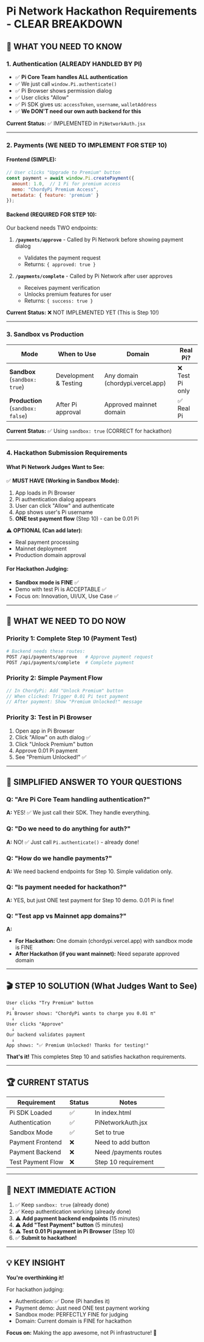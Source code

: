 # Pi Network Hackathon Requirements - CLEAR BREAKDOWN

## 🎯 WHAT YOU NEED TO KNOW

### 1. **Authentication (ALREADY HANDLED BY PI)**
- ✅ **Pi Core Team handles ALL authentication**
- ✅ We just call `window.Pi.authenticate()` 
- ✅ Pi Browser shows permission dialog
- ✅ User clicks "Allow"
- ✅ Pi SDK gives us: `accessToken`, `username`, `walletAddress`
- ✅ **We DON'T need our own auth backend for this**

**Current Status:** ✅ IMPLEMENTED in `PiNetworkAuth.jsx`

---

### 2. **Payments (WE NEED TO IMPLEMENT FOR STEP 10)**

#### Frontend (SIMPLE):
```javascript
// User clicks "Upgrade to Premium" button
const payment = await window.Pi.createPayment({
  amount: 1.0,  // 1 Pi for premium access
  memo: "ChordyPi Premium Access",
  metadata: { feature: 'premium' }
});
```

#### Backend (REQUIRED FOR STEP 10):
Our backend needs TWO endpoints:

1. **`/payments/approve`** - Called by Pi Network before showing payment dialog
   - Validates the payment request
   - Returns: `{ approved: true }`

2. **`/payments/complete`** - Called by Pi Network after user approves
   - Receives payment verification
   - Unlocks premium features for user
   - Returns: `{ success: true }`

**Current Status:** ❌ NOT IMPLEMENTED YET (This is Step 10!)

---

### 3. **Sandbox vs Production**

| Mode | When to Use | Domain | Real Pi? |
|------|-------------|---------|----------|
| **Sandbox** (`sandbox: true`) | Development & Testing | Any domain (chordypi.vercel.app) | ❌ Test Pi only |
| **Production** (`sandbox: false`) | After Pi approval | Approved mainnet domain | ✅ Real Pi |

**Current Status:** ✅ Using `sandbox: true` (CORRECT for hackathon)

---

### 4. **Hackathon Submission Requirements**

#### What Pi Network Judges Want to See:

✅ **MUST HAVE (Working in Sandbox Mode):**
1. App loads in Pi Browser
2. Pi authentication dialog appears
3. User can click "Allow" and authenticate
4. App shows user's Pi username
5. **ONE test payment flow** (Step 10) - can be 0.01 Pi

⚠️ **OPTIONAL (Can add later):**
- Real payment processing
- Mainnet deployment
- Production domain approval

#### For Hackathon Judging:
- **Sandbox mode is FINE** ✅
- Demo with test Pi is ACCEPTABLE ✅
- Focus on: Innovation, UI/UX, Use Case ✅

---

## 🚀 WHAT WE NEED TO DO NOW

### Priority 1: Complete Step 10 (Payment Test)
```bash
# Backend needs these routes:
POST /api/payments/approve   # Approve payment request
POST /api/payments/complete  # Complete payment
```

### Priority 2: Simple Payment Flow
```javascript
// In ChordyPi: Add "Unlock Premium" button
// When clicked: Trigger 0.01 Pi test payment
// After payment: Show "Premium Unlocked!" message
```

### Priority 3: Test in Pi Browser
1. Open app in Pi Browser
2. Click "Allow" on auth dialog ✅
3. Click "Unlock Premium" button
4. Approve 0.01 Pi payment
5. See "Premium Unlocked!" ✅

---

## 📝 SIMPLIFIED ANSWER TO YOUR QUESTIONS

### Q: "Are Pi Core Team handling authentication?"
**A:** YES! ✅ We just call their SDK. They handle everything.

### Q: "Do we need to do anything for auth?"
**A:** NO! ✅ Just call `Pi.authenticate()` - already done!

### Q: "How do we handle payments?"
**A:** We need backend endpoints for Step 10. Simple validation only.

### Q: "Is payment needed for hackathon?"
**A:** YES, but just ONE test payment for Step 10 demo. 0.01 Pi is fine!

### Q: "Test app vs Mainnet app domains?"
**A:** 
- **For Hackathon:** One domain (chordypi.vercel.app) with sandbox mode is FINE
- **After Hackathon (if you want mainnet):** Need separate approved domain

---

## 🎬 STEP 10 SOLUTION (What Judges Want to See)

```
User clicks "Try Premium" button
  ↓
Pi Browser shows: "ChordyPi wants to charge you 0.01 π"
  ↓
User clicks "Approve"
  ↓
Our backend validates payment
  ↓
App shows: "✅ Premium Unlocked! Thanks for testing!"
```

**That's it!** This completes Step 10 and satisfies hackathon requirements.

---

## 🏆 CURRENT STATUS

| Requirement | Status | Notes |
|-------------|--------|-------|
| Pi SDK Loaded | ✅ | In index.html |
| Authentication | ✅ | PiNetworkAuth.jsx |
| Sandbox Mode | ✅ | Set to true |
| Payment Frontend | ❌ | Need to add button |
| Payment Backend | ❌ | Need /payments routes |
| Test Payment Flow | ❌ | Step 10 requirement |

---

## 🎯 NEXT IMMEDIATE ACTION

1. ✅ Keep `sandbox: true` (already done)
2. ✅ Keep authentication working (already done)
3. ⚠️ **Add payment backend endpoints** (15 minutes)
4. ⚠️ **Add "Test Payment" button** (5 minutes)
5. ⚠️ **Test 0.01 Pi payment in Pi Browser** (Step 10)
6. ✅ **Submit to hackathon!**

---

## 💡 KEY INSIGHT

**You're overthinking it!** 

For hackathon judging:
- Authentication: ✅ Done (Pi handles it)
- Payment demo: Just need ONE test payment working
- Sandbox mode: PERFECTLY FINE for judging
- Domain: Current domain is FINE for hackathon

**Focus on:** Making the app awesome, not Pi infrastructure! 🎸
